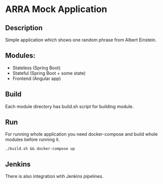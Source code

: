 # ARRA Mock Application

## Description
Simple application which shows one random phrase from Albert Einstein.

## Modules:
- Stateless (Spring Boot)
- Stateful  (Spring Boot + some state)
- Frontend  (Angular app)

## Build 
Each module directory has build.sh script for building module.

## Run
For running whole application you need docker-compose and build whole modules before running it.

```./build.sh && docker-compose up```

## Jenkins
There is also integration wtih Jenkins pipelines.
